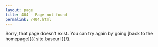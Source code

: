 ```yaml
---
layout: page
title: 404 - Page not found
permalink: /404.html
---
```


Sorry, that page doesn't exist. You can try again by going [back to the homepage]({{ site.baseurl }}/).
